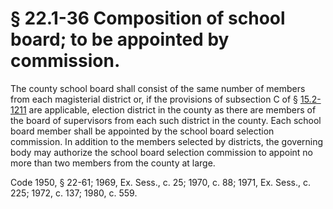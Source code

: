 # § 22.1-36 Composition of school board; to be appointed by commission.

<p>The county school board shall consist of the same number of members from each magisterial district or, if the provisions of subsection C of § <a href='http://law.lis.virginia.gov/vacode/15.2-1211/'>15.2-1211</a> are applicable, election district in the county as there are members of the board of supervisors from each such district in the county. Each school board member shall be appointed by the school board selection commission. In addition to the members selected by districts, the governing body may authorize the school board selection commission to appoint no more than two members from the county at large.</p><p>Code 1950, § 22-61; 1969, Ex. Sess., c. 25; 1970, c. 88; 1971, Ex. Sess., c. 225; 1972, c. 137; 1980, c. 559.</p>